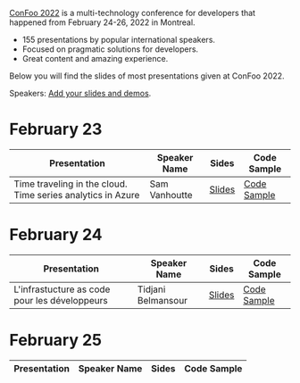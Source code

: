 [ConFoo 2022](https://www.confoo.ca/en/2022) is a multi-technology conference for developers that happened from February 24-26, 2022 in Montreal.

- 155 presentations by popular international speakers.
- Focused on pragmatic solutions for developers.
- Great content and amazing experience.

Below you will find the slides of most presentations given at ConFoo 2022.

Speakers: [Add your slides and demos](CONTRIBUTING.md).


# February 23

| Presentation | Speaker Name  | Sides   | Code Sample |
|--------------|---------------|---------|-------------|
| Time traveling in the cloud. Time series analytics in Azure | Sam Vanhoutte  | [Slides](20220223/azure_time_series-sam-vanhoutte.pdf)   | [Code Sample](https://github.com/samvanhoutte/azure-time-travel) |


# February 24

| Presentation | Speaker Name  | Sides   | Code Sample |
|--------------|---------------|---------|-------------|
| L'infrastucture as code pour les développeurs | Tidjani Belmansour  | [Slides](20220224/confoo2022-iac4devs-tidjanib.pdf)   | [Code Sample](https://github.com/BelRarr/confoo2022-iac4devs) |

# February 25

| Presentation | Speaker Name  | Sides   | Code Sample |
|--------------|---------------|---------|-------------|
